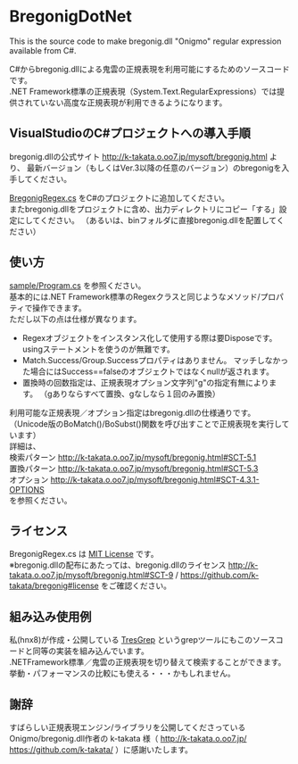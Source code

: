 # BregonigDotNet
This is the source code to make bregonig.dll "Onigmo" regular expression available from C#.  

C#からbregonig.dllによる鬼雲の正規表現を利用可能にするためのソースコードです。  
.NET Framework標準の正規表現（System.Text.RegularExpressions）では提供されていない高度な正規表現が利用できるようになります。


## VisualStudioのC#プロジェクトへの導入手順
bregonig.dllの公式サイト http://k-takata.o.oo7.jp/mysoft/bregonig.html より、
最新バージョン（もしくはVer.3以降の任意のバージョン）のbregonigを入手してください。   

[BregonigRegex.cs](./BregonigRegex.cs) をC#のプロジェクトに追加してください。  
またbregonig.dllをプロジェクトに含め、出力ディレクトリにコピー「する」設定にしてください。
（あるいは、binフォルダに直接bregonig.dllを配置してください）


## 使い方
[sample/Program.cs](./sample/Program.cs) を参照ください。  
基本的には.NET Framework標準のRegexクラスと同じようなメソッド/プロパティで操作できます。  
ただし以下の点は仕様が異なります。  
- Regexオブジェクトをインスタンス化して使用する際は要Disposeです。usingステートメントを使うのが無難です。  
- Match.Success/Group.Successプロパティはありません。
  マッチしなかった場合にはSuccess==falseのオブジェクトではなくnullが返されます。  
- 置換時の回数指定は、正規表現オプション文字列"g"の指定有無によります。
 （gありならすべて置換、gなしなら１回のみ置換）  

利用可能な正規表現／オプション指定はbregonig.dllの仕様通りです。  
（Unicode版のBoMatch()/BoSubst()関数を呼び出すことで正規表現を実行しています）  
詳細は、  
 検索パターン http://k-takata.o.oo7.jp/mysoft/bregonig.html#SCT-5.1  
 置換パターン http://k-takata.o.oo7.jp/mysoft/bregonig.html#SCT-5.3  
 オプション http://k-takata.o.oo7.jp/mysoft/bregonig.html#SCT-4.3.1-OPTIONS  
を参照ください。


## ライセンス
BregonigRegex.cs は [MIT License](https://github.com/hnx8/BregonigDotNet/blob/master/LICENSE) です。  
※bregonig.dllの配布にあたっては、bregonig.dllのライセンス http://k-takata.o.oo7.jp/mysoft/bregonig.html#SCT-9 / https://github.com/k-takata/bregonig#license をご確認ください。


## 組み込み使用例
私(hnx8)が作成・公開している [TresGrep](http://hp.vector.co.jp/authors/VA055804/TresGrep/) というgrepツールにもこのソースコードと同等の実装を組み込んでいます。  
.NETFramework標準／鬼雲の正規表現を切り替えて検索することができます。挙動・パフォーマンスの比較にも使える・・・かもしれません。


## 謝辞
すばらしい正規表現エンジン/ライブラリを公開してくださっているOnigmo/bregonig.dll作者の k-takata 様（ http://k-takata.o.oo7.jp/ https://github.com/k-takata/ ）に感謝いたします。
